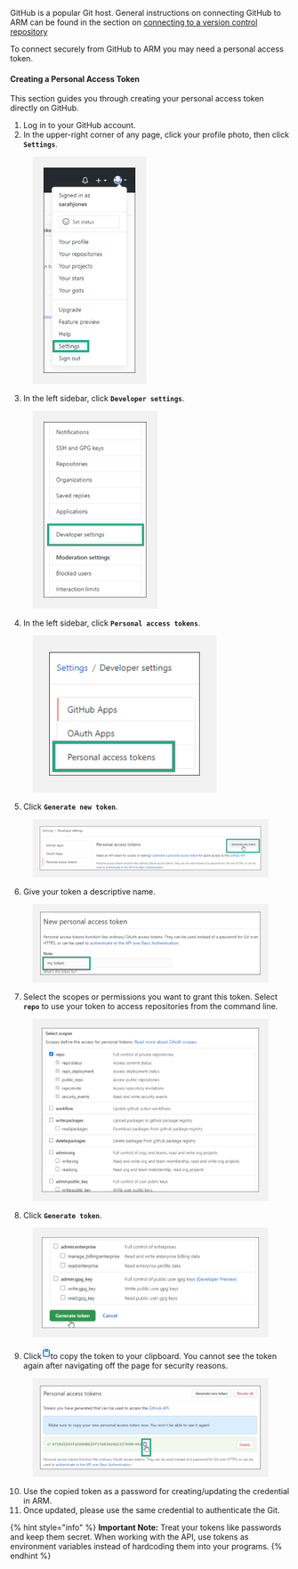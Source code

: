 GitHub is a popular Git host. General instructions on connecting GitHub to ARM can be found in the section on [connecting to a version control repository](./README.md)

To connect securely from GitHub to ARM you may need a personal access token.

#### Creating a Personal Access Token <a href="#creating-a-personal-access-token" id="creating-a-personal-access-token"></a>

This section guides you through creating your personal access token directly on GitHub.

1. Log in to your GitHub account.
2. In the upper-right corner of any page, click your profile photo, then click **`Settings`**.

<figure><img src="../../../../../../.gitbook/assets/image (653).png" alt="" width="205"><figcaption></figcaption></figure>

3. In the left sidebar, click **`Developer settings`**.

<figure><img src="../../../../../../.gitbook/assets/image (654).png" alt="" width="225"><figcaption></figcaption></figure>

4. In the left sidebar, click **`Personal access tokens`**.

<figure><img src="../../../../../../.gitbook/assets/image (655).png" alt="" width="331"><figcaption></figcaption></figure>

5. Click **`Generate new token`**.

<figure><img src="../../../../../../.gitbook/assets/image (656).png" alt=""><figcaption></figcaption></figure>

6. Give your token a descriptive name.

<figure><img src="../../../../../../.gitbook/assets/image (657).png" alt=""><figcaption></figcaption></figure>

7. Select the scopes or permissions you want to grant this token. Select **`repo`** to use your token to access repositories from the command line.

<figure><img src="../../../../../../.gitbook/assets/image (658).png" alt="" width="563"><figcaption></figcaption></figure>

8. Click **`Generate token`**.

<figure><img src="../../../../../../.gitbook/assets/image (659).png" alt="" width="563"><figcaption></figcaption></figure>

9. Click![](<../../../../../../.gitbook/assets/image (660).png>)to copy the token to your clipboard. You cannot see the token again after navigating off the page for security reasons.

<figure><img src="../../../../../../.gitbook/assets/image (661).png" alt="" width="563"><figcaption></figcaption></figure>

10. Use the copied token as a password for creating/updating the credential in ARM.
11. Once updated, please use the same credential to authenticate the Git.

{% hint style="info" %}
**Important Note:** Treat your tokens like passwords and keep them secret. When working with the API, use tokens as environment variables instead of hardcoding them into your programs.
{% endhint %}
